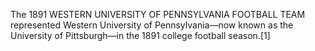 The 1891 WESTERN UNIVERSITY OF PENNSYLVANIA FOOTBALL TEAM represented Western University of Pennsylvania—now known as the University of Pittsburgh—in the 1891 college football season.[1]
